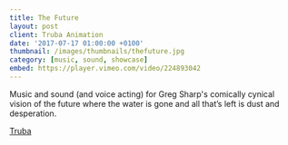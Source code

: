 ```yaml
---
title: The Future
layout: post
client: Truba Animation
date: '2017-07-17 01:00:00 +0100'
thumbnail: /images/thumbnails/thefuture.jpg
category: [music, sound, showcase]
embed: https://player.vimeo.com/video/224893042
---
```


Music and sound (and voice acting) for Greg Sharp's comically cynical vision of the future where the water is gone and all that’s left is dust and desperation.

[Truba](http://trubaanimation.com/)
